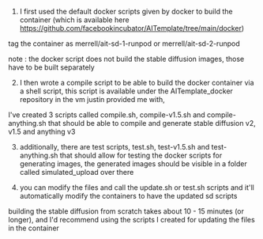 1. I first used the default docker scripts given by docker to build the container (which is available here https://github.com/facebookincubator/AITemplate/tree/main/docker)

tag the container as merrell/ait-sd-1-runpod or merrell/ait-sd-2-runpod

note : the docker script does not build the stable diffusion images, those have to be built separately

2. I then wrote a compile script to be able to build the docker container via a shell script, this script is available under the AITemplate_docker repository in the vm justin provided me with,

I've created 3 scripts called compile.sh, compile-v1.5.sh and compile-anything.sh that should be able to compile and generate stable diffusion v2, v1.5 and anything v3

3. additionally, there are test scripts, test.sh, test-v1.5.sh and test-anything.sh that should allow for testing the docker scripts for generating images, the generated images should be visible in a folder called simulated_upload over there

4. you can modify the files and call the update.sh or test.sh scripts and it'll automatically modify the containers to have the updated sd scripts

building the stable diffusion from scratch takes about 10 - 15 minutes (or longer), and I'd recommend using the scripts I created for updating the files in the container
